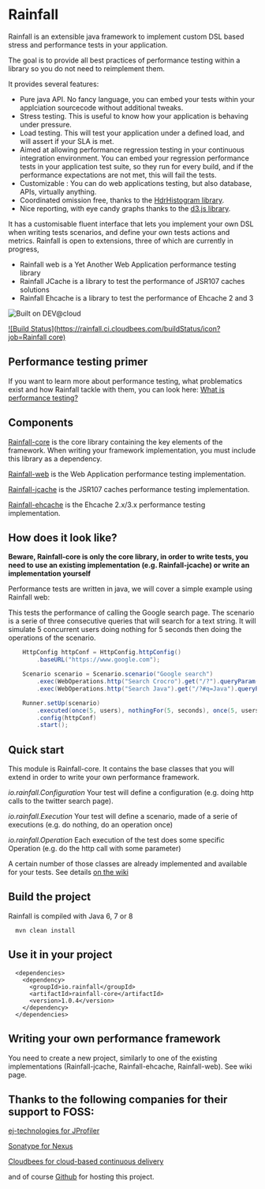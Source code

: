 Rainfall
========

Rainfall is an extensible java framework to implement custom DSL based stress and performance tests in your application.

The goal is to provide all best practices of performance testing within a library so you do not need to reimplement them. 

It provides several features:
- Pure java API. No fancy language, you can embed your tests within your applciation sourcecode without additional tweaks. 
- Stress testing. This is useful to know how your application is behaving under pressure.
- Load testing. This will test your application under a defined load, and will assert if your SLA is met.
- Aimed at allowing performance regression testing in your continuous integration environment. You can embed your regression performance tests in your application test suite, so they run for every build, and if the performance expectations are not met, this will fail the tests. 
- Customizable : You can do web applications testing, but also database, APIs, virtually anything.
- Coordinated omission free, thanks to the [HdrHistogram library](https://github.com/HdrHistogram/HdrHistogram).
- Nice reporting, with eye candy graphs thanks to the [d3.js library](http://d3js.org/). 

It has a customisable fluent interface that lets you implement your own DSL when writing tests scenarios, and define your own tests actions and metrics.
Rainfall is open to extensions, three of which are currently in progress,
- Rainfall web is a Yet Another Web Application performance testing library
- Rainfall JCache is a library to test the performance of JSR107 caches solutions
- Rainfall Ehcache is a library to test the performance of Ehcache 2 and 3

![Built on DEV@cloud](https://www.cloudbees.com/sites/default/files/styles/large/public/Button-Built-on-CB-1.png?itok=3Tnkun-C)

[![Build Status](https://rainfall.ci.cloudbees.com/buildStatus/icon?job=Rainfall core)](https://rainfall.ci.cloudbees.com/job/Rainfall%20core/)


Performance testing primer
--------------------------
If you want to learn more about performance testing, what problematics exist and how Rainfall tackle with them, you can look here:
[What is performance testing?](https://github.com/aurbroszniowski/Rainfall-core/wiki)


Components
----------
[Rainfall-core](https://github.com/aurbroszniowski/Rainfall-core) is the core library containing the key elements of the framework.
 When writing your framework implementation, you must include this library as a dependency.

[Rainfall-web](https://github.com/aurbroszniowski/Rainfall-web) is the Web Application performance testing implementation.

[Rainfall-jcache](https://github.com/aurbroszniowski/Rainfall-jcache) is the JSR107 caches performance testing implementation.

[Rainfall-ehcache](https://github.com/aurbroszniowski/Rainfall-ehcache) is the Ehcache 2.x/3.x performance testing implementation.


How does it look like?
----------------------
**Beware, Rainfall-core is only the core library, in order to write tests, you need to use an existing implementation 
(e.g. Rainfall-jcache) or write an implementation yourself**

Performance tests are written in java, we will cover a simple example using Rainfall web:

This tests the performance of calling the Google search page.
The scenario is a serie of three consecutive queries that will search for a text string.
It will simulate 5 concurrent users doing nothing for 5 seconds then doing the operations of the scenario.
```java
    HttpConfig httpConf = HttpConfig.httpConfig()
        .baseURL("https://www.google.com");

    Scenario scenario = Scenario.scenario("Google search")
        .exec(WebOperations.http("Search Crocro").get("/?").queryParam("q", "Crocro"))
        .exec(WebOperations.http("Search Java").get("/?#q=Java").queryParam("q", "Java"));

    Runner.setUp(scenario)
        .executed(once(5, users), nothingFor(5, seconds), once(5, users))
        .config(httpConf)
        .start();
```


Quick start
-----------

This module is Rainfall-core.
It contains the base classes that you will extend in order to write your own performance framework.

*io.rainfall.Configuration*
Your test will define a configuration (e.g. doing http calls to the twitter search page).

*io.rainfall.Execution*
Your test will define a scenario, made of a serie of executions (e.g. do nothing, do an operation once)

*io.rainfall.Operation*
Each execution of the test does some specific Operation (e.g. do the http call with some parameter)


A certain number of those classes are already implemented and available for your tests. See details [on the wiki](https://github.com/aurbroszniowski/Rainfall-core/wiki)


Build the project
-----------------
Rainfall is compiled with Java 6, 7 or 8
```maven
  mvn clean install
```

Use it in your project
----------------------
```maven
  <dependencies>
    <dependency>
      <groupId>io.rainfall</groupId>
      <artifactId>rainfall-core</artifactId>
      <version>1.0.4</version>
    </dependency>
  </dependencies>
```

Writing your own performance framework
--------------------------------------
You need to create a new project, similarly to one of the existing implementations (Rainfall-jcache, Rainfall-ehcache, Rainfall-web).
See wiki page.

Thanks to the following companies for their support to FOSS:
------------------------------------------------------------

[ej-technologies for JProfiler](http://www.ej-technologies.com/products/jprofiler/overview.html)

[Sonatype for Nexus](http://www.sonatype.org/)

[Cloudbees for cloud-based continuous delivery](https://www.cloudbees.com/)

and of course [Github](https://github.com/) for hosting this project.

